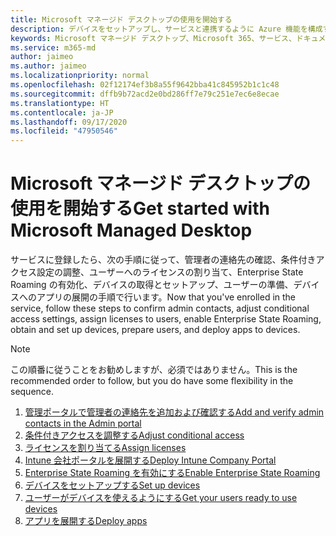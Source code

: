 ```yaml
---
title: Microsoft マネージド デスクトップの使用を開始する
description: デバイスをセットアップし、サービスと連携するように Azure 機能を構成する手順
keywords: Microsoft マネージド デスクトップ、Microsoft 365、サービス、ドキュメント
ms.service: m365-md
author: jaimeo
ms.author: jaimeo
ms.localizationpriority: normal
ms.openlocfilehash: 02f12174ef3b8a55f9642bba41c845952b1c1c48
ms.sourcegitcommit: dffb9b72acd2e0bd286ff7e79c251e7ec6e8ecae
ms.translationtype: HT
ms.contentlocale: ja-JP
ms.lasthandoff: 09/17/2020
ms.locfileid: "47950546"
---
```

# <a name="get-started-with-microsoft-managed-desktop"></a><span data-ttu-id="9b585-104">Microsoft マネージド デスクトップの使用を開始する</span><span class="sxs-lookup"><span data-stu-id="9b585-104">Get started with Microsoft Managed Desktop</span></span>

<span data-ttu-id="9b585-105">サービスに登録したら、次の手順に従って、管理者の連絡先の確認、条件付きアクセス設定の調整、ユーザーへのライセンスの割り当て、Enterprise State Roaming の有効化、デバイスの取得とセットアップ、ユーザーの準備、デバイスへのアプリの展開の手順で行います。</span><span class="sxs-lookup"><span data-stu-id="9b585-105">Now that you've enrolled in the service, follow these steps to confirm admin contacts, adjust conditional access settings, assign licenses to users, enable Enterprise State Roaming,  obtain and set up devices, prepare users, and deploy apps to devices.</span></span>

> [!NOTE]
> <span data-ttu-id="9b585-106">この順番に従うことをお勧めしますが、必須ではありません。</span><span class="sxs-lookup"><span data-stu-id="9b585-106">This is the recommended order to follow, but you do have some flexibility in the sequence.</span></span>

1. [<span data-ttu-id="9b585-107">管理ポータルで管理者の連絡先を追加および確認する</span><span class="sxs-lookup"><span data-stu-id="9b585-107">Add and verify admin contacts in the Admin portal</span></span>](add-admin-contacts.md)
2. [<span data-ttu-id="9b585-108">条件付きアクセスを調整する</span><span class="sxs-lookup"><span data-stu-id="9b585-108">Adjust conditional access</span></span>](conditional-access.md)
3. [<span data-ttu-id="9b585-109">ライセンスを割り当てる</span><span class="sxs-lookup"><span data-stu-id="9b585-109">Assign licenses</span></span>](assign-licenses.md)
4. [<span data-ttu-id="9b585-110">Intune 会社ポータルを展開する</span><span class="sxs-lookup"><span data-stu-id="9b585-110">Deploy Intune Company Portal</span></span>](company-portal.md)
5. [<span data-ttu-id="9b585-111">Enterprise State Roaming を有効にする</span><span class="sxs-lookup"><span data-stu-id="9b585-111">Enable Enterprise State Roaming</span></span>](enterprise-state-roaming.md)
6. [<span data-ttu-id="9b585-112">デバイスをセットアップする</span><span class="sxs-lookup"><span data-stu-id="9b585-112">Set up devices</span></span>](set-up-devices.md)
7. [<span data-ttu-id="9b585-113">ユーザーがデバイスを使えるようにする</span><span class="sxs-lookup"><span data-stu-id="9b585-113">Get your users ready to use devices</span></span>](get-started-devices.md)
8. [<span data-ttu-id="9b585-114">アプリを展開する</span><span class="sxs-lookup"><span data-stu-id="9b585-114">Deploy apps</span></span>](deploy-apps.md)
